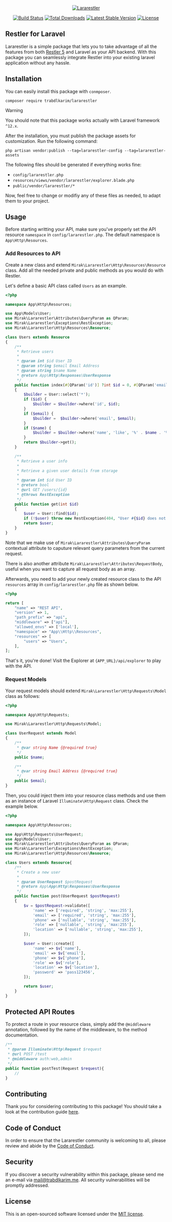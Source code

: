 <p align="center"><a href="https://laravel.com" target="_blank"><img src="https://raw.githubusercontent.com/trabdlkarim/assets/main/lararestler/preview.png" alt="Lararestler"></a></p>

<p align="center">
<a href="https://github.com/laravel/framework/actions"><img src="https://github.com/laravel/framework/workflows/tests/badge.svg" alt="Build Status"></a>
<a href="https://packagist.org/packages/trabdlkarim/lararestler"><img src="https://img.shields.io/packagist/dt/trabdlkarim/lararestler" alt="Total Downloads"></a>
<a href="https://packagist.org/packages/trabdlkarim/lararestler"><img src="https://img.shields.io/packagist/v/trabdlkarim/lararestler" alt="Latest Stable Version"></a>
<a href="https://packagist.org/packages/trabdlkarim/lararestler"><img src="https://img.shields.io/packagist/l/trabdlkarim/lararestler" alt="License"></a>
</p>

## Restler for Laravel

Lararestler is a simple package that lets you to take advantage of all the features from both [Restler 5](https://restler5.luracast.com/) and Laravel as your API backend. With this package you can seamlessly integrate Restler into your existing laravel application without any hassle.

## Installation

You can easily install this package with `conmposer`.

```shell
composer require trabdlkarim/lararestler
```

> [!WARNING]
> You should note that this package works actually with Laravel framework `^12.x`.

After the installation, you must publish the package assets for customization. Run the following command:

```shell
php artisan vendor:publish --tag=lararestler-config --tag=lararestler-assets
```

The following files should be generated if everything works fine:

- `config/lararestler.php`
- `resources/views/vendor/lararestler/explorer.blade.php`
- `public/vendor/lararestler/*`

Now, feel free to change or modifiy any of these files as needed, to adapt them to your project.

## Usage

Before starting writting your API, make sure you've properly set the API resource `namespace` in `config/lararestler.php`.
The default namespace is `App\Http\Resources`.

### Add Resources to API

Create a new class and extend `Mirak\Lararestler\Http\Resources\Resource` class.
Add all the needed private and public methods as you would do with Restler.

Let's define a basic API class called `Users` as an example.

```php
<?php

namespace App\Http\Resources;

use App\Models\User;
use Mirak\Lararestler\Attributes\QueryParam as QParam;
use Mirak\Lararestler\Exceptions\RestException;
use Mirak\Lararestler\Http\Resources\Resource;

class Users extends Resource
{
    /**
     * Retrieve users
     * 
     * @param int $id User ID
     * @param string $email Email Address
     * @param string $name Name
     * @return App\Http\Responses\UserResponse
     */
    public function index(#[QParam('id')] ?int $id = 0, #[QParam('email')] ?string $email = '', #[QParam('name')] ?string $name = '')
    {
        $builder = User::select('*');
        if ($id) {
            $builder = $builder->where('id', $id);
        }
        if ($email) {
            $builder =  $builder->where('email', $email);
        }
        if ($name) {
            $builder = $builder->where('name', 'like', '%' . $name . '%');
        }
        return $builder->get();
    }

    /**
     * Retrieve a user info
     * 
     * Retrieve a given user details from storage
     * 
     * @param int $id User ID
     * @return bool
     * @url GET /users/{id}
     * @throws RestException
     */
    public function get(int $id)
    {
        $user = User::find($id);
        if (!$user) throw new RestException(404, "User #{$id} does not exist.");
        return $user;
    }
}
```

Note that we make use of `Mirak\Lararestler\Attributes\QueryParam` contextual attribute to caputure relevant query parameters from the current request.

There is also another attribute `Mirak\Lararestler\Attributes\RequestBody`, useful when you want to capture all request body as an array.

Afterwards, you need to add your newly created resource class to the API `resources` array in `config/lararestler.php` file as shown below.

```php
<?php

return [
    "name" => "REST API",
    "version" => 1,
    "path_prefix" => "api",
    "middleware" => ["api"],
    "allowed_envs" => ['local'],
    "namespace" => "App\\Http\\Resources",
    "resources" => [
        "users" => "Users",
    ],
];
```

That's it, you're done! Visit the Explorer at `{APP_URL}/api/explorer` to play with the API.

### Request Models

Your request models should extend `Mirak\Lararestler\Http\Requests\Model` class as follows:

```php
<?php

namespace App\Http\Requests;

use Mirak\Lararestler\Http\Requests\Model;

class UserRequest extends Model
{
    /**
     * @var string Name {@required true}
     */
    public $name;

    /**
     * @var string Email Address {@required true}
     */
    public $email;
}
```

Then, you could inject them into your resource class methods and use them as an instance of Laravel `Illuminate\Http\Request` class.
Check the example below.

```php
<?php

namespace App\Http\Resources;

use App\Http\Requests\UserRequest;
use App\Models\User;
use Mirak\Lararestler\Attributes\QueryParam as QParam;
use Mirak\Lararestler\Exceptions\RestException;
use Mirak\Lararestler\Http\Resources\Resource;

class Users extends Resource{
    /**
     * Create a new user
     * 
     * @param UserRequest $postRequest
     * @return App\App\Http\Responses\UserResponse
     */
    public function post(UserRequest $postRequest)
    {
        $v = $postRequest->validate([
            'name' => ['required', 'string', 'max:255'],
            'email' => ['required', 'string', 'max:255'],
            'phone' => ['nullable', 'string', 'max:255'],
            'role' => ['nullable', 'string', 'max:255'],
            'location' => ['nullable', 'string', 'max:255'],
        ]);

        $user = User::create([
            'name' => $v['name'],
            'email' => $v['email'],
            'phone' => $v['phone'],
            'role' => $v['role'],
            'location' => $v['location'],
            'password' => 'pass123456',
        ]);

        return $user;
    }
}
```

## Protected API Routes

To protect a route in your resource class, simply add the `@middleware` annotation, followed by the name of the middleware, to the method documentation.

```php
/**
 * @param Illuminate\Http\Request $request
 * @url POST /test
 * @middleware auth:web,admin
 */
public function postTest(Request $request){
    //
}
```

## Contributing

Thank you for considering contributing to this package! You should take a look at the contribution guide [here](https://laravel.com/docs/contributions).

## Code of Conduct

In order to ensure that the Lararestler community is welcoming to all, please review and abide by the [Code of Conduct](https://laravel.com/docs/contributions#code-of-conduct).

## Security

If you discover a security vulnerability within this package, please send me an e-mail via [mail@trabdlkarim.me](mailto:mail@trabdlkarim.me). All security vulnerabilities will be promptly addressed.

## License

This is an open-sourced software licensed under the [MIT license](https://opensource.org/licenses/MIT).
